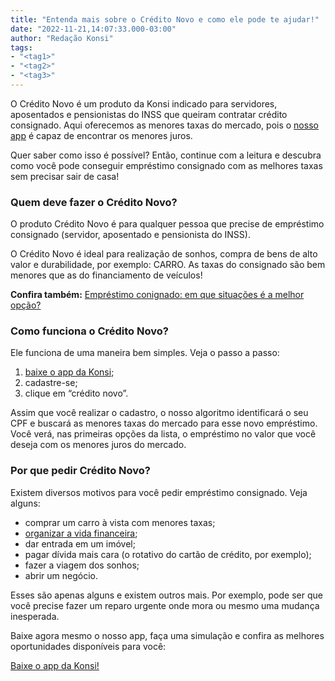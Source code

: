 ```yaml
---
title: "Entenda mais sobre o Crédito Novo e como ele pode te ajudar!"
date: "2022-11-21,14:07:33.000-03:00"
author: "Redação Konsi"
tags:
- "<tag1>"
- "<tag2>"
- "<tag3>"
---
```


<p>O Crédito Novo é um produto da Konsi indicado para servidores, aposentados e pensionistas do INSS que queiram contratar crédito consignado. Aqui oferecemos as menores taxas do mercado, pois o <a href="https://q2kj.adj.st/?adj_t=1075aqga&amp;adj_campaign=site&amp;adj_adgroup=blog&amp;adj_creative=credito-novo">nosso app</a> é capaz de encontrar os menores juros.</p><p>Quer saber como isso é possível? Então, continue com a leitura e descubra como você pode conseguir empréstimo consignado com as melhores taxas sem precisar sair de casa!</p><h3 id="quem-deve-fazer-o-cr%C3%A9dito-novo">Quem deve fazer o Crédito Novo?</h3><p>O produto Crédito Novo é para qualquer pessoa que precise de empréstimo consignado (servidor, aposentado e pensionista do INSS).</p><p>O Crédito Novo é ideal para realização de sonhos, compra de bens de alto valor e durabilidade, por exemplo: CARRO. As taxas do consignado são bem menores que as do financiamento de veículos!</p><p><strong>Confira também:</strong> <a href="https://www.konsi.com.br/postagens/emprestimo-consignado-vale-a-pena">Empréstimo conignado: em que situações é a melhor opção?</a></p><h3 id="como-funciona-o-cr%C3%A9dito-novo">Como funciona o Crédito Novo?</h3><p>Ele funciona de uma maneira bem simples. Veja o passo a passo:</p><ol><li><a href="https://q2kj.adj.st/?adj_t=1075aqga&amp;adj_campaign=site&amp;adj_adgroup=blog&amp;adj_creative=credito-novo">baixe o app da Konsi</a>;</li><li>cadastre-se;</li><li>clique em “crédito novo”.</li></ol><p>Assim que você realizar o cadastro, o nosso algoritmo identificará o seu CPF e buscará as menores taxas do mercado para esse novo empréstimo. Você verá, nas primeiras opções da lista, o empréstimo no valor que você deseja com os menores juros do mercado.</p><h3 id="por-que-pedir-cr%C3%A9dito-novo">Por que pedir Crédito Novo?</h3><p>Existem diversos motivos para você pedir empréstimo consignado. Veja alguns:</p><ul><li>comprar um carro à vista com menores taxas;</li><li><a href="https://www.konsi.com.br/postagens/como-economizar-dinheiro-com-lazer">organizar a vida financeira</a>;</li><li>dar entrada em um imóvel;</li><li>pagar dívida mais cara (o rotativo do cartão de crédito, por exemplo);</li><li>fazer a viagem dos sonhos;</li><li>abrir um negócio.</li></ul><p>Esses são apenas alguns e existem outros mais. Por exemplo, pode ser que você precise fazer um reparo urgente onde mora ou mesmo uma mudança inesperada.</p><p>Baixe agora mesmo o nosso app, faça uma simulação e confira as melhores oportunidades disponíveis para você:</p><div class="kg-card kg-button-card kg-align-center"><a href="https://q2kj.adj.st/?adj_t&#x3D;1075aqga&amp;adj_campaign&#x3D;site&amp;adj_adgroup&#x3D;blog&amp;adj_creative&#x3D;credito-novo" class="kg-btn kg-btn-accent">Baixe o app da Konsi!</a></div>
